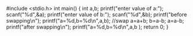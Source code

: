 #include <stdio.h>
int main() {
	int a,b;
	printf("enter value of a:");
	scanf("%d",&a);
	printf("enter value of b:");
	scanf("%d",&b);
	printf("before swapping\n");
	printf("a=%d,b=%d\n",a,b);
	//swap
	a=a+b;
	b=a-b;
	a=a-b;
	printf("after swapping\n");
	printf("a=%d,b=%d\n",a,b );
	return 0;
}
